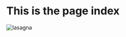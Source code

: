 # This is the page index

<img src="https://amsilvr.github.io/d4h/assets/images/Durkan/Durkan_Hero.png" alt="lasagna">
